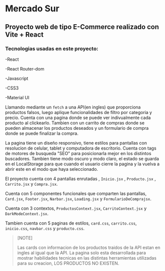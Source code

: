 # Mercado Sur

## Proyecto web de tipo E-Commerce realizado con Vite + React

### Tecnologias usadas en este proyecto:

-React

-React Router-dom

-Javascript

-CSS3

-Material UI


Llamando mediante un `fetch` a una API(en ingles) que proporciona productos falsos, luego aplique funcionalidades de filtro por categoria y precio. Cuenta con una pagina donde se puede ver indivualmente cada producto al clickearlo. Tambien con un carrito de compras donde se pueden almacenar los productos deseados y un formulario de compra donde se puede finalizar la compra.

La pagina tiene un diseño responsivo, tiene estilos para pantallas con resolucion de celular, tablet y computadora de escritorio. Cuenta con tags de motores de busqueda "SEO" para posicionarla mejor en los distintos buscadores. Tambien tiene modo oscuro y modo claro, el estado se guarda en el LocalStorage para que cuando el usuario cierre la pagina y la vuelva a abrir este en el modo que haya seleccionado.



El proyecto cuenta con 4 pantallas enrutadas , `Inicio.jsx` , `Producto.jsx` , `Carrito.jsx` y `Compra.jsx`.

Cuenta con 5 componentes funcionales que comparten las pantallas, `Card.jsx`, `Footer.jsx`, `Narbar.jsx`, `Loading.jsx` y `FormularioDeComprajsx`.

Cuenta con 3 contextos, `ProductosContext.jsx`, `CarritoContext.jsx` y `DarkModeContext.jsx`.

Tambien cuenta con 5 paginas de estilos, `card.css`, `carrito.css`, `inicio.css`, `navbar.css` y `producto.css`.

>[NOTE]
>
>Las cards con informacion de los productos traidos de la API estan en ingles al igual que la API. La pagina solo esta desarrollada para mostrar habilidades tecnicas en las distintas herramientas utilizadas para su creacion, LOS PRODUCTOS NO EXISTEN.

